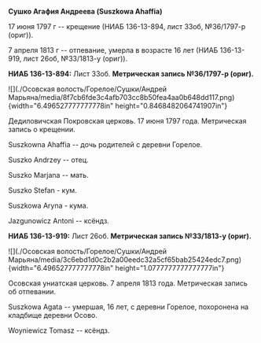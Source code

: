 **Сушко Агафия Андреева (Suszkowa Ahaffia)**

17 июня 1797 г -- крещение (НИАБ 136-13-894, лист 33об, №36/1797-р
(ориг)).

7 апреля 1813 г -- отпевание, умерла в возрасте 16 лет (НИАБ 136-13-919,
лист 26об, №33/1813-у (ориг)).

**НИАБ 136-13-894:** Лист 33об. **Метрическая запись №36/1797-р
(ориг).**

![](./Осовская волость/Горелое/Сушки/Андрей Марьяна/media/8f7cb6fde3c4afb703cc8b50fea4aa0b648dd117.png){width="6.496527777777778in"
height="0.8468482064741907in"}

Дедиловичская Покровская церковь. 17 июня 1797 года. Метрическая запись
о крещении.

Suszkowna Ahaffia -- дочь родителей с деревни Горелое.

Suszko Andrzey -- отец.

Suszko Marjana -- мать.

Suszko Stefan - кум.

Suszkowa Aryna - кума.

Jazgunowicz Antoni -- ксёндз.

**НИАБ 136-13-919:** Лист 26об. **Метрическая запись №33/1813-у
(ориг).**

![](./Осовская волость/Горелое/Сушки/Андрей Марьяна/media/3c6ebd1d0c2b2a00eedc32a5cf65bab25424edc7.png){width="6.496527777777778in"
height="1.0777777777777777in"}

Осовская униатская церковь. 7 апреля 1813 года. Метрическая запись об
отпевании.

Suszkowa Agata -- умершая, 16 лет, с деревни Горелое, похоронена на
кладбище деревни Осово.

Woyniewicz Tomasz -- ксёндз.
